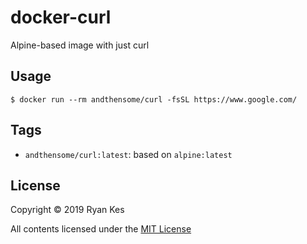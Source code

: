 # docker-curl
Alpine-based image with just curl

## Usage

```console
$ docker run --rm andthensome/curl -fsSL https://www.google.com/
```

## Tags

* `andthensome/curl:latest`: based on `alpine:latest`

## License

Copyright © 2019 Ryan Kes

All contents licensed under the [MIT License](LICENSE)
